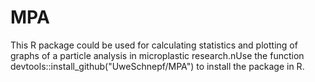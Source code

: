 # MPA

This R package could be used for calculating statistics and
plotting of graphs of a particle analysis in microplastic research.nUse the function devtools::install_github("UweSchnepf/MPA") to install
the package in R.
